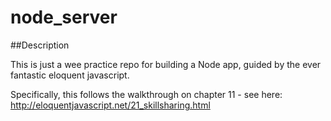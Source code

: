 # node_server

##Description

This is just a wee practice repo for building a Node app, guided by the ever fantastic eloquent javascript.

Specifically, this follows the walkthrough on chapter 11 - see here: http://eloquentjavascript.net/21_skillsharing.html
